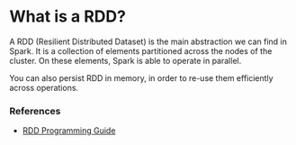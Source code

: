 # What is a RDD?

A RDD (Resilient Distributed Dataset) is the main abstraction we can find in Spark.
It is a collection of elements partitioned across the nodes of the cluster.
On these elements, Spark is able to operate in parallel.

You can also persist RDD in memory, in order to re-use them efficiently across operations.


### References
- [RDD Programming Guide](https://spark.apache.org/docs/latest/rdd-programming-guide.html)